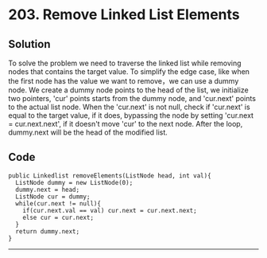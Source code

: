 # 203. Remove Linked List Elements
## Solution
To solve the problem we need to traverse the linked list while removing nodes that contains the target value. To simplify the edge case, like when the first node has the value we want to remove，we can use a dummy node. We create a dummy node points to the head of the list, we initialize two pointers, 'cur' points starts from the dummy node, and 'cur.next' points to the actual list node. When the 'cur.next' is not null, check if 'cur.next' is equal to the target value, if it does, bypassing the node by setting 'cur.next = cur.next.next', if it doesn't move 'cur' to the next node. After the loop, dummy.next will be the head of the modified list.

## Code
```
public Linkedlist removeElements(ListNode head, int val){
  ListNode dummy = new ListNode(0);
  dummy.next = head;
  ListNode cur = dummy;
  while(cur.next != null){
    if(cur.next.val == val) cur.next = cur.next.next;
    else cur = cur.next;
  }
  return dummy.next;
}
```

----------



